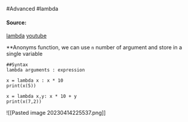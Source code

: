 #Advanced #lambda

#### Source: 
[lambda](https://www.learnpython.org/en/Lambda_functions)
[youtube](https://www.youtube.com/watch?v=3wIXSaOL0Mk)

**Anonyms function, we can use `n` number of argument and store in a single variable

```
##Syntax
lambda arguments : expression
```

```
x = lambda x : x * 10
print(x(5))

x = lambda x,y: x * 10 + y
print(x(7,2))
```

![[Pasted image 20230414225537.png]]

